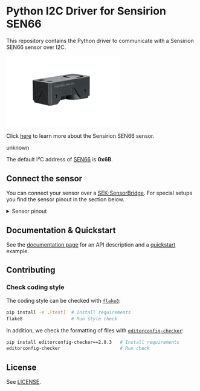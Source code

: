 # Python I2C Driver for Sensirion SEN66

This repository contains the Python driver to communicate with a Sensirion SEN66 sensor over I2C.

<img src="https://raw.githubusercontent.com/Sensirion/python-i2c-sen66/master/images/sen6x.png"
    width="300px" alt="SEN66 picture">


Click [here](https://sensirion.com/sen6x-air-quality-sensor-platform) to learn more about the Sensirion SEN66 sensor.


unknown


The default I²C address of [SEN66](https://www.sensirion.com/products/catalog/SEN6x) is **0x6B**.



## Connect the sensor

You can connect your sensor over a [SEK-SensorBridge](https://developer.sensirion.com/sensirion-products/sek-sensorbridge/).
For special setups you find the sensor pinout in the section below.

<details><summary>Sensor pinout</summary>
<p>
<img src="https://raw.githubusercontent.com/Sensirion/python-i2c-sen66/master/images/sen6x-pinout.png"
     width="300px" alt="sensor wiring picture">

| *Pin* | *Cable Color* | *Name* | *Description*  | *Comments* |
|-------|---------------|:------:|----------------|------------|
| 1 | red | VDD | Supply Voltage | 3.3V ±10%
| 2 | black | GND | Ground |
| 3 | green | SDA | I2C: Serial data input / output | TTL 5V compatible
| 4 | yellow | SCL | I2C: Serial clock input | TTL 5V compatible
| 5 |  | NC | Do not connect |
| 6 |  | NC | Do not connect |


</p>
</details>


## Documentation & Quickstart

See the [documentation page](https://sensirion.github.io/python-i2c-sen66) for an API description and a
[quickstart](https://sensirion.github.io/python-i2c-sen66/execute-measurements.html) example.


## Contributing

### Check coding style

The coding style can be checked with [`flake8`](http://flake8.pycqa.org/):

```bash
pip install -e .[test]  # Install requirements
flake8                  # Run style check
```

In addition, we check the formatting of files with
[`editorconfig-checker`](https://editorconfig-checker.github.io/):

```bash
pip install editorconfig-checker==2.0.3   # Install requirements
editorconfig-checker                      # Run check
```

## License

See [LICENSE](LICENSE).
